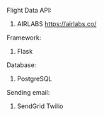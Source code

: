 Flight Data API:
1. AIRLABS https://airlabs.co/

Framework:
1. Flask

Database:
1. PostgreSQL


Sending email:
1. SendGrid Twilio




